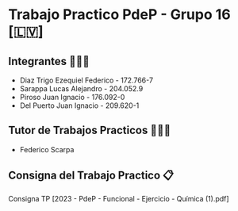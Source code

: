 # Trabajo Practico PdeP - Grupo 16 [🇱🇻]

## Integrantes 👨🏻‍💻
* Diaz Trigo Ezequiel Federico - 172.766-7
* Sarappa Lucas Alejandro - 204.052.9
* Piroso Juan Ignacio - 176.092-0
* Del Puerto Juan Ignacio - 209.620-1

## Tutor de Trabajos Practicos 👨🏻‍🏫

* Federico Scarpa

## Consigna del Trabajo Practico 📋
Consigna TP [2023 - PdeP - Funcional - Ejercicio - Química (1).pdf]
